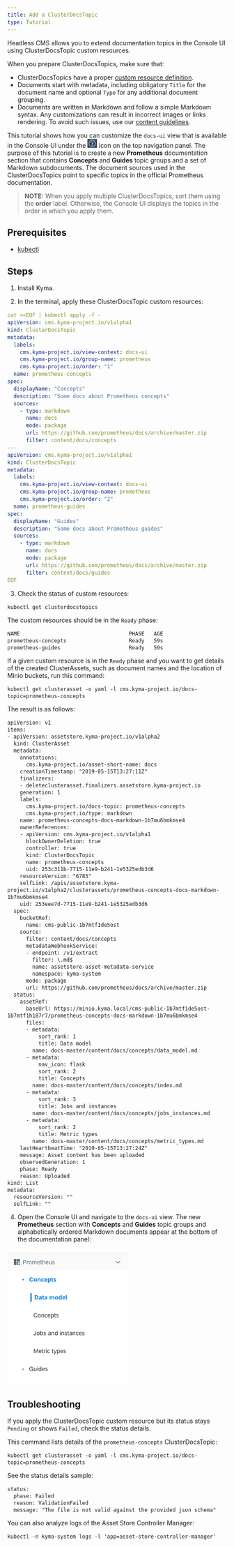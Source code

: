 ```yaml
---
title: Add a ClusterDocsTopic
type: Tutorial
---
```


Headless CMS allows you to extend documentation topics in the Console UI using ClusterDocsTopic custom resources.

When you prepare ClusterDocsTopics, make sure that:
- ClusterDocsTopics have a proper [custom resource definition](#custom-resource-clusterdocstopic).
- Documents start with metadata, including obligatory `Title` for the document name and optional `Type` for any additional document grouping.
- Documents are written in Markdown and follow a simple Markdown syntax. Any customizations can result in incorrect images or links rendering. To avoid such issues, use our [content guidelines](https://github.com/kyma-project/community/tree/master/guidelines/content-guidelines).

This tutorial shows how you can customize the `docs-ui` view that is available in the Console UI under the ![](./assets/docs.png) icon on the top navigation panel. The purpose of this tutorial is to create a new **Prometheus** documentation section that contains **Concepts** and **Guides** topic groups and a set of Markdown subdocuments. The document sources used in the ClusterDocsTopics point to specific topics in the official Prometheus documentation.  

>**NOTE:** When you apply multiple ClusterDocsTopics, sort them using the **order** label. Otherwise, the Console UI displays the topics in the order in which you apply them.

## Prerequisites

- [kubectl](https://kubernetes.io/docs/tasks/tools/install-kubectl/)

## Steps

1. Install Kyma.

2. In the terminal, apply these ClusterDocsTopic custom resources:

```yaml
cat <<EOF | kubectl apply -f -
apiVersion: cms.kyma-project.io/v1alpha1
kind: ClusterDocsTopic
metadata:
  labels:
    cms.kyma-project.io/view-context: docs-ui
    cms.kyma-project.io/group-name: prometheus
    cms.kyma-project.io/order: "1"
  name: prometheus-concepts
spec:
  displayName: "Concepts"
  description: "Some docs about Prometheus concepts"
  sources:
    - type: markdown
      name: docs
      mode: package
      url: https://github.com/prometheus/docs/archive/master.zip
      filter: content/docs/concepts
---
apiVersion: cms.kyma-project.io/v1alpha1
kind: ClusterDocsTopic
metadata:
  labels:
    cms.kyma-project.io/view-context: docs-ui
    cms.kyma-project.io/group-name: prometheus
    cms.kyma-project.io/order: "2"
  name: prometheus-guides
spec:
  displayName: "Guides"
  description: "Some docs about Prometheus guides"
  sources:
    - type: markdown
      name: docs
      mode: package
      url: https://github.com/prometheus/docs/archive/master.zip
      filter: content/docs/guides
EOF
```

3. Check the status of custom resources:

```
kubectl get clusterdocstopics
```

The custom resources should be in the `Ready` phase:

```
NAME                                   PHASE   AGE
prometheus-concepts                    Ready   59s
prometheus-guides                      Ready   59s
```

If a given custom resource is in the `Ready` phase and you want to get details of the created ClusterAssets, such as document names and the location of Minio buckets, run this command:

```
kubectl get clusterasset -o yaml -l cms.kyma-project.io/docs-topic=prometheus-concepts
```

The result is as follows:

```
apiVersion: v1
items:
- apiVersion: assetstore.kyma-project.io/v1alpha2
  kind: ClusterAsset
  metadata:
    annotations:
      cms.kyma-project.io/asset-short-name: docs
    creationTimestamp: "2019-05-15T13:27:11Z"
    finalizers:
    - deleteclusterasset.finalizers.assetstore.kyma-project.io
    generation: 1
    labels:
      cms.kyma-project.io/docs-topic: prometheus-concepts
      cms.kyma-project.io/type: markdown
    name: prometheus-concepts-docs-markdown-1b7mu6bmkmse4
    ownerReferences:
    - apiVersion: cms.kyma-project.io/v1alpha1
      blockOwnerDeletion: true
      controller: true
      kind: ClusterDocsTopic
      name: prometheus-concepts
      uid: 253c311b-7715-11e9-b241-1e5325edb3d6
    resourceVersion: "6785"
    selfLink: /apis/assetstore.kyma-project.io/v1alpha2/clusterassets/prometheus-concepts-docs-markdown-1b7mu6bmkmse4
    uid: 253eee7d-7715-11e9-b241-1e5325edb3d6
  spec:
    bucketRef:
      name: cms-public-1b7mtf1de5ost
    source:
      filter: content/docs/concepts
      metadataWebhookService:
      - endpoint: /v1/extract
        filter: \.md$
        name: assetstore-asset-metadata-service
        namespace: kyma-system
      mode: package
      url: https://github.com/prometheus/docs/archive/master.zip
  status:
    assetRef:
      baseUrl: https://minio.kyma.local/cms-public-1b7mtf1de5ost-1b7mtf1h187r7/prometheus-concepts-docs-markdown-1b7mu6bmkmse4
      files:
      - metadata:
          sort_rank: 1
          title: Data model
        name: docs-master/content/docs/concepts/data_model.md
      - metadata:
          nav_icon: flask
          sort_rank: 2
          title: Concepts
        name: docs-master/content/docs/concepts/index.md
      - metadata:
          sort_rank: 3
          title: Jobs and instances
        name: docs-master/content/docs/concepts/jobs_instances.md
      - metadata:
          sort_rank: 2
          title: Metric types
        name: docs-master/content/docs/concepts/metric_types.md
    lastHeartbeatTime: "2019-05-15T13:27:24Z"
    message: Asset content has been uploaded
    observedGeneration: 1
    phase: Ready
    reason: Uploaded
kind: List
metadata:
  resourceVersion: ""
  selfLink: ""
```

4. Open the Console UI and navigate to the `docs-ui` view. The new **Prometheus** section with **Concepts** and **Guides** topic groups and alphabetically ordered Markdown documents appear at the bottom of the documentation panel:

![](./assets/prometheus.png)

## Troubleshooting

If you apply the ClusterDocsTopic custom resource but its status stays `Pending` or shows `Failed`, check the status details.

This command lists details of the `prometheus-concepts` ClusterDocsTopic:

```
kubectl get clusterasset -o yaml -l cms.kyma-project.io/docs-topic=prometheus-concepts
```

See the status details sample:

```
status:
  phase: Failed
  reason: ValidationFailed
  message: "The file is not valid against the provided json schema"
```

You can also analyze logs of the Asset Store Controller Manager:

```
kubectl -n kyma-system logs -l 'app=asset-store-controller-manager'
```
